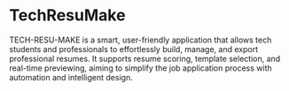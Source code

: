 # TechResuMake
TECH-RESU-MAKE is a smart, user-friendly application that allows tech students and professionals to effortlessly build, manage, and export professional resumes. It supports resume scoring, template selection, and real-time previewing, aiming to simplify the job application process with automation and intelligent design.
